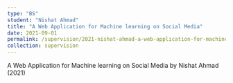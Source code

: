 ```yaml
---
type: "BS"
student: "Nishat Ahmad"
title: "A Web Application for Machine learning on Social Media"
date: 2021-09-01
permalink: /supervision/2021-nishat-ahmad-a-web-application-for-machine-learning-on-social-media
collection: supervision
---
```

A Web Application for Machine learning on Social Media by Nishat Ahmad (2021)

